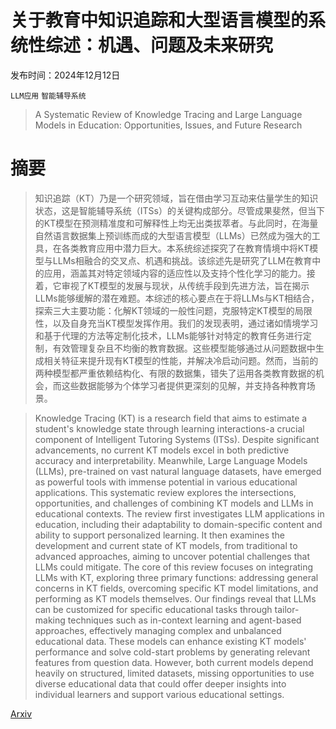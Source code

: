 # 关于教育中知识追踪和大型语言模型的系统性综述：机遇、问题及未来研究

发布时间：2024年12月12日

`LLM应用` `智能辅导系统`

> A Systematic Review of Knowledge Tracing and Large Language Models in Education: Opportunities, Issues, and Future Research

# 摘要

> 知识追踪（KT）乃是一个研究领域，旨在借由学习互动来估量学生的知识状态，这是智能辅导系统（ITSs）的关键构成部分。尽管成果斐然，但当下的KT模型在预测精准度和可解释性上均无出类拔萃者。与此同时，在海量自然语言数据集上预训练而成的大型语言模型（LLMs）已然成为强大的工具，在各类教育应用中潜力巨大。本系统综述探究了在教育情境中将KT模型与LLMs相融合的交叉点、机遇和挑战。该综述先是研究了LLM在教育中的应用，涵盖其对特定领域内容的适应性以及支持个性化学习的能力。接着，它审视了KT模型的发展与现状，从传统手段到先进方法，旨在揭示LLMs能够缓解的潜在难题。本综述的核心要点在于将LLMs与KT相结合，探索三大主要功能：化解KT领域的一般性问题，克服特定KT模型的局限性，以及自身充当KT模型发挥作用。我们的发现表明，通过诸如情境学习和基于代理的方法等定制化技术，LLMs能够针对特定的教育任务进行定制，有效管理复杂且不均衡的教育数据。这些模型能够通过从问题数据中生成相关特征来提升现有KT模型的性能，并解决冷启动问题。然而，当前的两种模型都严重依赖结构化、有限的数据集，错失了运用各类教育数据的机会，而这些数据能够为个体学习者提供更深刻的见解，并支持各种教育场景。

> Knowledge Tracing (KT) is a research field that aims to estimate a student's knowledge state through learning interactions-a crucial component of Intelligent Tutoring Systems (ITSs). Despite significant advancements, no current KT models excel in both predictive accuracy and interpretability. Meanwhile, Large Language Models (LLMs), pre-trained on vast natural language datasets, have emerged as powerful tools with immense potential in various educational applications. This systematic review explores the intersections, opportunities, and challenges of combining KT models and LLMs in educational contexts. The review first investigates LLM applications in education, including their adaptability to domain-specific content and ability to support personalized learning. It then examines the development and current state of KT models, from traditional to advanced approaches, aiming to uncover potential challenges that LLMs could mitigate. The core of this review focuses on integrating LLMs with KT, exploring three primary functions: addressing general concerns in KT fields, overcoming specific KT model limitations, and performing as KT models themselves. Our findings reveal that LLMs can be customized for specific educational tasks through tailor-making techniques such as in-context learning and agent-based approaches, effectively managing complex and unbalanced educational data. These models can enhance existing KT models' performance and solve cold-start problems by generating relevant features from question data. However, both current models depend heavily on structured, limited datasets, missing opportunities to use diverse educational data that could offer deeper insights into individual learners and support various educational settings.

[Arxiv](https://arxiv.org/abs/2412.09248)